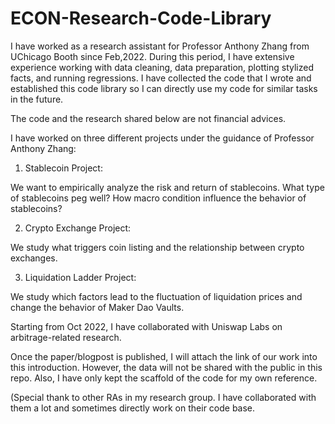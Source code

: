 # ECON-Research-Code-Library

I have worked as a research assistant for Professor Anthony Zhang from UChicago Booth since Feb,2022.
During this period, I have extensive experience working with data cleaning, data preparation,
plotting stylized facts, and running regressions. I have collected the code that I wrote and established
this code library so I can directly use my code for similar tasks in the future.

The code and the research shared below are not financial advices.

I have worked on three different projects under the guidance of Professor Anthony Zhang:
1) Stablecoin Project:

We want to empirically analyze the risk and return of stablecoins. What type of stablecoins peg well? How macro
condition influence the behavior of stablecoins?

2) Crypto Exchange Project:

We study what triggers coin listing and the relationship between crypto exchanges.

3) Liquidation Ladder Project:

We study which factors lead to the fluctuation of liquidation prices and change the behavior of Maker Dao Vaults.

Starting from Oct 2022, I have collaborated with Uniswap Labs on arbitrage-related research.

Once the paper/blogpost is published, I will attach the link of our work into this introduction. However, the data will
not be shared with the public in this repo. Also, I have only kept the scaffold of the code for my own reference.

(Special thank to other RAs in my research group. I have collaborated with them a lot and sometimes directly work on 
their code base.



